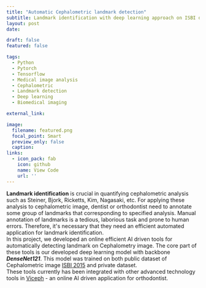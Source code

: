 ```yaml
---
title: "Automatic Cephalometric landmark detection"
subtitle: Landmark identification with deep learning approach on ISBI dataset.
layout: post
date: 

draft: false
featured: false

tags:
  - Python
  - Pytorch
  - Tensorflow
  - Medical image analysis
  - Cephalometric
  - Landmark detection
  - Deep learning
  - Biomedical imaging

external_link: 

image:
  filename: featured.png
  focal_point: Smart
  preview_only: false
  caption: 
links:
  - icon_pack: fab
    icon: github
    name: View Code 
    url: ''
---
```

**Landmark identification** is crucial in quantifying cephalometric analysis such as Steiner, Bjork, Ricketts, Kim, Nagasaki, etc. For applying these analysis to cephalometric image, dentist or orthodontist need to annotate 
some group of landmarks that corresponding to specified analysis. Manual annotation of landmarks is a tedious, laborious task and prone to human errors. 
Therefore, it's necessary that they need an efficient automated application for landmark identification. \
In this project, we developed an online efficient AI driven tools for automatically detecting landmark on Cephalometry image. 
The core part of these tools is our developed deep learning model with backbone ***DenseNet121***. This model was trained on both public dataset of Cephalometric image [ISBI 2015](https://biomedicalimaging.org/2015/program/isbi-challenges/) and private dataset. \
These tools currently has been integrated with other advanced technology tools in [Viceph](https://www.viceph.net/) - an online AI driven application for orthodontist.

